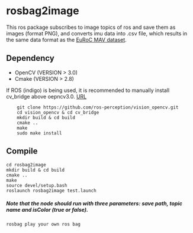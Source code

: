 # rosbag2image
This ros package subscribes to image topics of ros and save them as images (format PNG), and converts imu data into .csv file, which results in the same data format as the [EuRoC MAV dataset](https://projects.asl.ethz.ch/datasets/doku.php?id=kmavvisualinertialdatasets).<br>
## Dependency
* OpenCV (VERSION > 3.0)<br>
* Cmake (VERSION > 2.8)<br>

If ROS (indigo) is being used, it is recommended to manually install cv_bridge above oepncv3.0. [URL](https://github.com/ros-perception/vision_opencv)<br>

        git clone https://github.com/ros-perception/vision_opencv.git
        cd vision_opencv & cd cv_bridge
        mkdir build & cd build
        cmake ..
        make 
        sudo make install
## Compile
    cd rosbag2image
    mkdir build & cd build
    cmake ..
    make 
    source devel/setup.bash
    roslaunch rosbag2image test.launch
##### Note that the node should run with three parameters: save path, topic name and isColor (true or false).<br>
`rosbag play your own ros bag`
